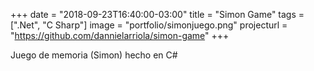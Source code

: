 +++
date = "2018-09-23T16:40:00-03:00"
title = "Simon Game"
tags = [".Net", "C Sharp"]
image = "portfolio/simonjuego.png"
projecturl = "https://github.com/dannielarriola/simon-game"
+++

Juego de memoria (Simon) hecho en C#